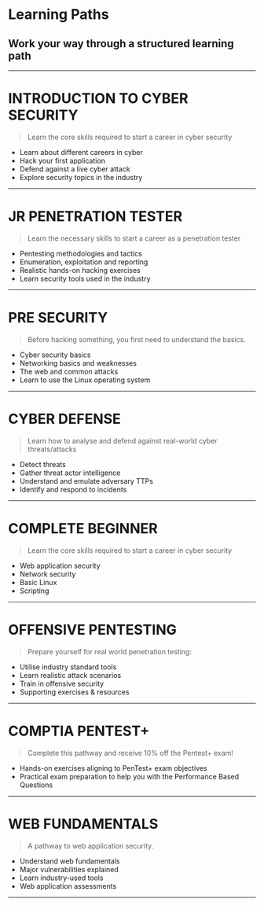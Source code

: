 # Learning Paths
## Work your way through a structured learning path

---

# INTRODUCTION TO CYBER SECURITY
> Learn the core skills required to start a career in cyber security
- Learn about different careers in cyber
- Hack your first application
- Defend against a live cyber attack
- Explore security topics in the industry

---

# JR PENETRATION TESTER
> Learn the necessary skills to start a career as a penetration tester
- Pentesting methodologies and tactics
- Enumeration, exploitation and reporting
- Realistic hands-on hacking exercises
- Learn security tools used in the industry

---

# PRE SECURITY
> Before hacking something, you first need to understand the basics.
- Cyber security basics
- Networking basics and weaknesses
- The web and common attacks
- Learn to use the Linux operating system

---

# CYBER DEFENSE
> Learn how to analyse and defend against real-world cyber threats/attacks
- Detect threats
- Gather threat actor intelligence
- Understand and emulate adversary TTPs
- Identify and respond to incidents

---

# COMPLETE BEGINNER
> Learn the core skills required to start a career in cyber security
- Web application security
- Network security
- Basic Linux
- Scripting

---

# OFFENSIVE PENTESTING
> Prepare yourself for real world penetration testing:
- Utilise industry standard tools
- Learn realistic attack scenarios
- Train in offensive security
- Supporting exercises & resources

---

# COMPTIA PENTEST+
> Complete this pathway and receive 10% off the Pentest+ exam!
- Hands-on exercises aligning to PenTest+ exam objectives
- Practical exam preparation to help you with the Performance Based Questions

---

# WEB FUNDAMENTALS
> A pathway to web application security.
- Understand web fundamentals
- Major vulnerabilities explained
- Learn industry-used tools
- Web application assessments

---
